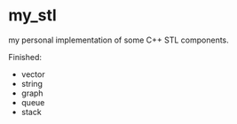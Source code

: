 # my_stl

my personal implementation of some C++ STL components.

Finished:
* vector
* string
* graph
* queue
* stack
